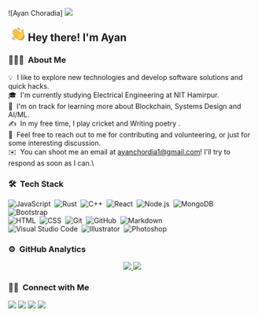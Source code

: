 ![Ayan Choradia] <img src ="(assets/ayan.jpg)"/>

<img alt="Night Coding" src="./assets/Hand%20Wave.gif" width='40' align="left"/><h2>Hey there! I'm Ayan</h2>

<!-- ## 👋 &nbsp;Hey there! I'm Aditya -->

### 👨🏻‍💻 &nbsp;About Me

💡 &nbsp;I like to explore new technologies and develop software solutions and quick hacks.\
🎓 &nbsp;I'm currently studying Electrical Engineering at NIT Hamirpur.\
🌱 &nbsp;I'm on track for learning more about  Blockchain, Systems Design and AI/ML.\
✍️ &nbsp;In my free time, I play cricket and Writing poetry .\
💬 &nbsp;Feel free to reach out to me for contributing and volunteering, or just for some interesting discussion.\
✉️ &nbsp;You can shoot me an email at ayanchordia1@gmail.com! I'll try to respond as soon as I can.\
<!---📄 &nbsp;Please have a look at my [Résumé](https://www.adityavsingh.com/resume.html) for more details about me. I'm open to feedback and suggestions!
-->


### 🛠 &nbsp;Tech Stack

![JavaScript](https://img.shields.io/badge/-JavaScript-05122A?style=flat&logo=javascript)&nbsp;
![Rust](https://img.shields.io/badge/rust-%23000000.svg?style=for-the-badge&logo=rust&logoColor=white)&nbsp;
![C++](https://img.shields.io/badge/-C++-05122A?style=flat&logo=C%2B%2B&logoColor=00599C)&nbsp;
![React](https://img.shields.io/badge/-React-05122A?style=flat&logo=react)&nbsp;
![Node.js](https://img.shields.io/badge/-Node.js-05122A?style=flat&logo=node.js)&nbsp;
![MongoDB](https://img.shields.io/badge/MongoDB-4EA94B?style=for-the-badge&logo=mongodb&logoColor=white)&nbsp;
![Bootstrap](https://img.shields.io/badge/-Bootstrap-05122A?style=flat&logo=bootstrap&logoColor=563D7C)\
![HTML](https://img.shields.io/badge/-HTML-05122A?style=flat&logo=HTML5)&nbsp;
![CSS](https://img.shields.io/badge/-CSS-05122A?style=flat&logo=CSS3&logoColor=1572B6)&nbsp;
![Git](https://img.shields.io/badge/-Git-05122A?style=flat&logo=git)&nbsp;
![GitHub](https://img.shields.io/badge/-GitHub-05122A?style=flat&logo=github)&nbsp;
![Markdown](https://img.shields.io/badge/-Markdown-05122A?style=flat&logo=markdown)\
![Visual Studio Code](https://img.shields.io/badge/-Visual%20Studio%20Code-05122A?style=flat&logo=visual-studio-code&logoColor=007ACC)&nbsp;
![Illustrator](https://img.shields.io/badge/-Illustrator-05122A?style=flat&logo=adobe-illustrator)&nbsp;
![Photoshop](https://img.shields.io/badge/-Photoshop-05122A?style=flat&logo=adobe-photoshop)&nbsp;

### ⚙️ &nbsp;GitHub Analytics

<p align="center">
<a href="https://github.com/ayan-choradia">
  <img height="180em" src="https://github-readme-stats-silk-xi.vercel.app/api?username=ayan-choradia&show_icons=true&theme=algolia&include_all_commits=true&count_private=true"/>
  <img height="180em" src="https://github-readme-stats-silk-xi.vercel.app/api/top-langs/?username=ayan-choradia&layout=compact&langs_count=8&theme=algolia"/>
</a>
</p>

### 🤝🏻 &nbsp;Connect with Me

<p align="center">

<a href="https://www.linkedin.com/in/ayanchoradia/"><img src="https://img.shields.io/badge/-Ayan%20Choradia-0077B5?style=flat&logo=Linkedin&logoColor=white"/></a>
<a href="mailto:ayanchoradia1@gmail.com"><img src="https://img.shields.io/badge/-ayanchoradia1@gmail.com-D14836?style=flat&logo=Gmail&logoColor=white"/></a>
<a href="https://instagram.com/ayanchoradia/"><img src="https://img.shields.io/badge/-@ayanchoradia-E4405F?style=flat&logo=Instagram&logoColor=white"/></a>
<a href="https://twitter.com/ChoradiaAyan"><img src="https://img.shields.io/badge/-@ChoradiaAyan-1877F2?style=flat&logo=Twitter&logoColor=white"/></a>

</p>
